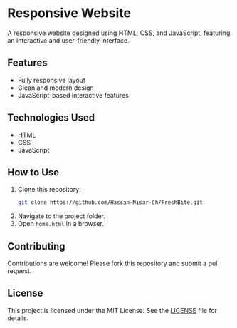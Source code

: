 # Responsive Website

A responsive website designed using HTML, CSS, and JavaScript, featuring an interactive and user-friendly interface.

## Features

- Fully responsive layout
- Clean and modern design
- JavaScript-based interactive features

## Technologies Used

- HTML
- CSS
- JavaScript

## How to Use

1. Clone this repository:
   ```bash
   git clone https://github.com/Hassan-Nisar-Ch/FreshBite.git
   ```
2. Navigate to the project folder.
3. Open `home.html` in a browser.

## Contributing

Contributions are welcome! Please fork this repository and submit a pull request.

## License

This project is licensed under the MIT License. See the [LICENSE](/LICENSE) file for details.
